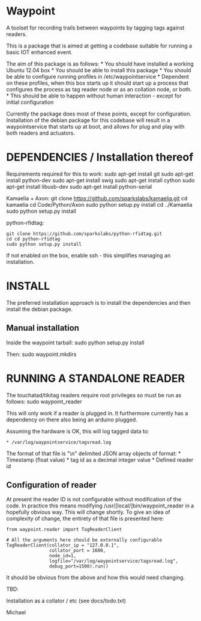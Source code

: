 Waypoint
========

A toolset for recording trails between waypoints by tagging tags against readers.

This is a package that is aimed at getting a codebase suitable for
running a basic IOT enhanced event.

The aim of this package is as follows:
    * You should have installed a working Ubuntu 12.04 box
    * You should be able to install this package
    * You should be able to configure running profiles in /etc/waypointservice
        * Dependent on these profiles, when this box starts up it should
          start up a process that configures the process as tag reader node
          or as an collation node, or both.
        * This should be able to happen without human interaction - except
          for initial configuration

Currently the package does most of these points, except for configuration.
Installation of the debian package for this codebase will result in a waypointservice
that starts up at boot, and allows for plug and play with both readers and actuators.


DEPENDENCIES / Installation thereof
===================================
Requirements required for this to work:
    sudo apt-get install git
    sudo apt-get install python-dev
    sudo apt-get install swig
    sudo apt-get install cython
    sudo apt-get install libusb-dev
    sudo apt-get install python-serial


Kamaelia + Axon:
    git clone https://github.com/sparkslabs/kamaelia.git
    cd kamaelia
    cd Code/Python/Axon
    sudo python setup.py install
    cd ../Kamaelia
    sudo python setup.py install


python-rfidtag:

    git clone https://github.com/sparkslabs/python-rfidtag.git
    cd cd python-rfidtag
    sudo python setup.py install

If not enabled on the box, enable ssh - this simplifies managing an installation.


INSTALL
=======

The preferred installation approach is to install the dependencies and
then install the debian package.

Manual installation
-------------------

Inside the waypoint tarball:
    sudo python setup.py install

Then:
    sudo waypoint.mkdirs

    
RUNNING A STANDALONE READER
===========================

The touchatad/tikitag readers require root privileges so must be run as follows:
    sudo waypoint_reader


This will only work if a reader is plugged in. It furthermore currently has
a dependency on there also being an arduino plugged.

Assuming the hardware is OK, this will log tagged data to:

    * /var/log/waypointservice/tagsread.log

The format of that file is "\n" delimited JSON array objects of format:
    * Timestamp (float value)
    * tag id as a decimal integer value
    * Defined reader id

Configuration of reader
-----------------------
At present the reader ID is not configurable without modification of the
code. In practice this means modifying /usr/[local/]bin/waypoint_reader
in a hopefully obvious way. This will change shortly. To give an idea of
complexity of change, the entirety of that file is presented here:

    from waypoint.reader import TagReaderClient

    # All the arguments here should be externally configurable
    TagReaderClient(collator_ip = "127.0.0.1",
                    collator_port = 1600,
                    node_id=1,
                    logfile="/var/log/waypointservice/tagsread.log",
                    debug_port=1500).run()


It should be obvious from the above and how this would need changing.

TBD:
    
Installation as a collator / etc (see docs/todo.txt)



Michael